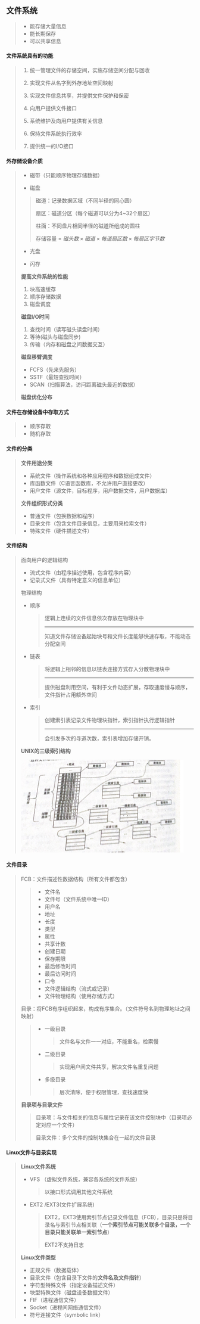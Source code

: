 ## 文件系统

> - 能存储大量信息
> - 能长期保存
> - 可以共享信息
>
 #### **文件系统具有的功能**
>
> 1. 统一管理文件的存储空间，实施存储空间分配与回收
>
> 2. 实现文件从名字到外存地址空间映射
>
> 3. 实现文件信息共享，并提供文件保护和保密
>
> 4. 向用户提供文件接口
>
> 5. 系统维护及向用户提供有关信息
>
> 6. 保持文件系统执行效率
>
> 7. 提供统一的I/O接口
>
#### **外存储设备介质**
>
>- 磁带（只能顺序物理存储数据）
>
>- 磁盘
>
>  > 磁道：记录数据区域（不同半径的同心圆）
>  >
>  > 扇区：磁道分区（每个磁道可以分为4~32个扇区）
>  >
>  > 柱面：不同盘片相同半径的磁道所组成的圆柱
>  >
>  > 存储容量 = $磁头数 \times 磁道 \times 每道扇区数 \times 每扇区字节数$
>
>- 光盘
>
>- 闪存
>
>**提高文件系统的性能**
>
>1. 块高速缓存
>2. 顺序存储数据
>3. 磁盘调度
>
>**磁盘I/O时间**
>
>1. 查找时间（读写磁头读盘时间）
>2. 等待(磁头与磁盘同步)
>3. 传输（内存和磁盘之间数据交互）
>
>**磁盘移臂调度**
>
>- FCFS（先来先服务）
>- SSTF（最短查找时间）
>- SCAN（扫描算法，访问距离磁头最近的数据）
>
>**磁盘优化分布**

#### **文件在存储设备中存取方式**

> - 顺序存取
> - 随机存取

#### **文件的分类**

> **文件用途分类**
>
> - 系统文件（操作系统和各种应用程序和数据组成文件）
> - 库函数文件（C语言函数库，不允许用户直接更改）
> - 用户文件（源文件，目标程序，用户数据文件，用户数据库）
>
> **文件组织形式分类**
>
> - 普通文件（包换数据和程序）
> - 目录文件（包含文件目录信息，主要用来检索文件）
> - 特殊文件（硬件描述文件）

#### **文件结构**

> 面向用户的逻辑结构
>
> - 流式文件（由程序描述使用，包含程序内容）
> - 记录式文件（具有特定意义的信息单位）
>
> 物理结构
>
> - 顺序
>
>   > 逻辑上连续的文件信息依次存放在物理块中
>   >
>   > ---
>   >
>   > 知道文件存储设备起始块号和文件长度能够快速存取，不能动态分配空间
>
> - 链表
>
>   > 将逻辑上相邻的信息以链表连接方式存入分散物理块中
>   >
>   > ---
>   >
>   > 提供磁盘利用空间，有利于文件动态扩展，存取速度慢与顺序，文件指针占用额外空间
>
> - 索引
>
>   > 创建索引表记录文件物理块指针，索引指针执行逻辑指针
>   >
>   > ---
>   >
>   > 会引发多次的寻道次数，索引表增加存储开销。
>
> **UNIX的三级索引结构**
>
> <img src="image-20220125181938537.png" alt="image-20220125181938537" style="zoom:50%;" /> 

#### **文件目录**

> FCB：文件描述性数据结构（所有文件都包含）
>
> > - 文件名
> > - 文件号（文件系统中唯一ID）
> > - 用户名
> > - 地址
> > - 长度
> > - 类型
> > - 属性
> > - 共享计数
> > - 创建日期
> > - 保存期限
> > - 最后修改时间
> > - 最后访问时间
> > - 口令
> > - 文件逻辑结构（流式或记录）
> > - 文件物理结构（使用存储方式）
>
> 目录：将FCB有序组织起来，构成有序集合。（文件符号名到物理地址之间映射）
>
> > - 一级目录
> >
> >   > 文件名与文件一一对应，不能重名，检索慢
> >
> > - 二级目录
> >
> >   > 实现用户间文件共享，解决文件名重复问题
> >
> > - 多级目录
> >
> >   > 层次清除，便于权限管理，查找速度快
>
> **目录项与目录文件**
>
> > 目录项：与文件相关的信息与属性记录在该文件控制块中（目录项必定对应一个文件）
> >
> > 目录文件：多个文件的控制块集合在一起的文件目录

#### **Linux文件与目录实现**

> **Linux文件系统**
>
> - VFS （虚拟文件系统，兼容各系统的文件系统）
>
>   > 以接口形式调用其他文件系统
>
> - EXT2 /EXT3(文件扩展系统)
>
>   > EXT2，EXT3使用索引节点记录文件信息（FCB），目录只是将目录名与索引节点相关联（**一个索引节点可能关联多个目录，一个目录只能关联单一索引节点**）
>   >
>   > EXT2不支持日志
>
> **Linux文件类型**
>
> - 正规文件（数据载体）
> - 目录文件（包含目录下文件的**文件名及文件指针**）
> - 字符型特殊文件（指定设备描述文件）
> - 块型特殊文件（磁盘设备数据文件）
> - FIF（进程通信文件）
> - Socket（进程间网络通信文件）
> - 符号连接文件（symbolic link）
>
> 



